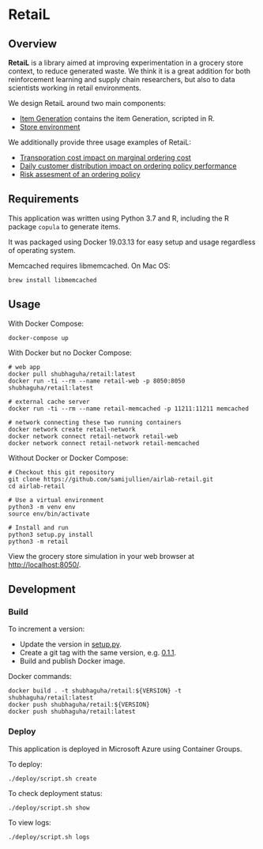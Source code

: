 # RetaiL

## Overview

__RetaiL__ is a library aimed at improving experimentation in a grocery store context, to reduce generated waste. We think it is a great addition for both reinforcement learning and supply chain researchers, but also to data scientists working in retail environments.

We design RetaiL around two main components: 

 * [Item Generation](https://github.com/samijullien/airlab-retail/tree/master/retail/item_generation) contains the item Generation, scripted in R.
 * [Store environment](https://github.com/samijullien/airlab-retail/tree/master/retail/retail.py) 

We additionally provide three usage examples of RetaiL:

 * [Transporation cost impact on marginal ordering cost](Transportation_cost.ipynb)
 * [Daily customer distribution impact on ordering policy performance](Intraday_dist_impact.ipynb)
 * [Risk assesment of an ordering policy](cvar_computation.ipynb)

## Requirements

This application was written using Python 3.7 and R, including the R package `copula` to generate items.

It was packaged using Docker 19.03.13 for easy setup and usage regardless of operating system.

Memcached requires libmemcached. On Mac OS:

	brew install libmemcached

## Usage

With Docker Compose:

	docker-compose up

With Docker but no Docker Compose:

	# web app
	docker pull shubhaguha/retail:latest
	docker run -ti --rm --name retail-web -p 8050:8050 shubhaguha/retail:latest

	# external cache server
	docker run -ti --rm --name retail-memcached -p 11211:11211 memcached

	# network connecting these two running containers
	docker network create retail-network
	docker network connect retail-network retail-web
	docker network connect retail-network retail-memcached

Without Docker or Docker Compose:

	# Checkout this git repository
	git clone https://github.com/samijullien/airlab-retail.git
	cd airlab-retail

	# Use a virtual environment
	python3 -m venv env
	source env/bin/activate

	# Install and run
	python3 setup.py install
	python3 -m retail

View the grocery store simulation in your web browser at <http://localhost:8050/>.

## Development

### Build

To increment a version:

- Update the version in [setup.py](setup.py).
- Create a git tag with the same version, e.g. [0.1.1](https://github.com/samijullien/airlab-retail/releases/tag/0.1.1).
- Build and publish Docker image.

Docker commands:

	docker build . -t shubhaguha/retail:${VERSION} -t shubhaguha/retail:latest
	docker push shubhaguha/retail:${VERSION}
	docker push shubhaguha/retail:latest

### Deploy

This application is deployed in Microsoft Azure using Container Groups.

To deploy:

	./deploy/script.sh create

To check deployment status:

	./deploy/script.sh show

To view logs:

	./deploy/script.sh logs
